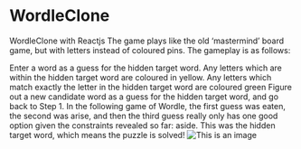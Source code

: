 # WordleClone
WordleClone with Reactjs
The game plays like the old ‘mastermind’ board game, but with letters instead of coloured pins. The gameplay is as follows:

Enter a word as a guess for the hidden target word.
Any letters which are within the hidden target word are coloured in yellow.
Any letters which match exactly the letter in the hidden target word are coloured green
Figure out a new candidate word as a guess for the hidden target word, and go back to Step 1.
In the following game of Wordle, the first guess was eaten, the second was arise, and then the third guess really only has one good option given the constraints revealed so far: aside. This was the hidden target word, which means the puzzle is solved!
![This is an image](C:\Users\sadelenin\Downloads\eg.png)
